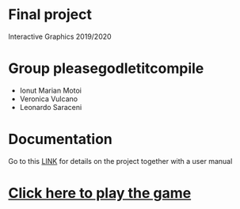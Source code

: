 # Final project
Interactive Graphics 2019/2020

# Group pleasegodletitcompile
- Ionut Marian Motoi
- Veronica Vulcano
- Leonardo Saraceni

# Documentation
Go to this [LINK](./report.pdf) for details on the project together with a user manual

# [Click here to play the game](https://github.com/SapienzaInteractiveGraphicsCourse/final-project-pleasegodletitcompile/)
